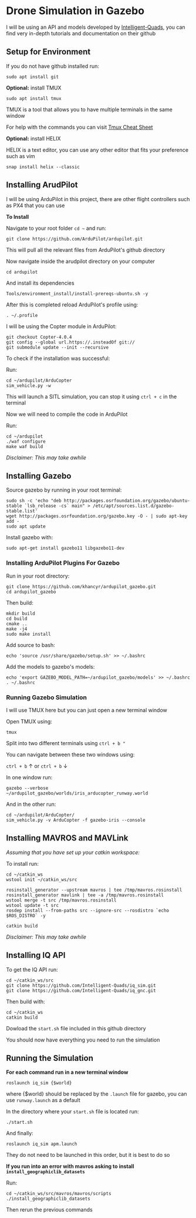 # Drone Simulation in Gazebo

I will be using an API and models developed by [Intelligent-Quads](https://github.com/Intelligent-Quads), you can find very in-depth tutorials and documentation on their github


## Setup for Environment

If you do not have github installed run:

```
sudo apt install git
```

**Optional:** install TMUX

```
sudo apt install tmux
```

TMUX is a tool that allows you to have multiple terminals in the same window

For help with the commands you can visit [Tmux Cheat Sheet](https://tmuxcheatsheet.com/)

**Optional:** install HELIX

HELIX is a text editor, you can use any other editor that fits your preference such as vim

```
snap install helix --classic
```


## Installing ArudPilot

I will be using ArduPilot in this project, there are other flight controllers such as PX4 that you can use

**To Install**

Navigate to your root folder `cd ~` and run:

```
git clone https://github.com/ArduPilot/ardupilot.git
```

This will pull all the relevant files from ArduPilot's github directory

Now navigate inside the arudpilot directory on your computer

```
cd ardupilot
```

And install its dependencies

```
Tools/environment_install/install-prereqs-ubuntu.sh -y
```

After this is completed reload ArduPilot's profile using:

```
. ~/.profile
```

I will be using the Copter module in ArduPilot:

```
git checkout Copter-4.0.4
git config --global url.https://.insteadOf git://
git submodule update --init --recursive
```

To check if the installation was successful:

Run:

```
cd ~/ardupilot/ArduCopter
sim_vehicle.py -w
```

This will launch a SITL simulation, you can stop it using `ctrl + c` in the terminal


Now we will need to compile the code in ArduPilot

Run:
```
cd ~/ardupilot
./waf configure
make waf build
```

_Disclaimer: This may take awhile_

## Installing Gazebo

Source gazebo by running in your root terminal:

```
sudo sh -c 'echo "deb http://packages.osrfoundation.org/gazebo/ubuntu-stable `lsb_release -cs` main" > /etc/apt/sources.list.d/gazebo-stable.list'
wget http://packages.osrfoundation.org/gazebo.key -O - | sudo apt-key add -
sudo apt update
```

Install gazebo with:

```
sudo apt-get install gazebo11 libgazebo11-dev
```

### Installing ArduPilot Plugins For Gazebo

Run in your root directory:

```
git clone https://github.com/khancyr/ardupilot_gazebo.git
cd ardupilot_gazebo
```

Then build:

```
mkdir build
cd build
cmake ..
make -j4
sudo make install
```

Add source to bash:

```
echo 'source /usr/share/gazebo/setup.sh' >> ~/.bashrc
```

Add the models to gazebo's models:

```
echo 'export GAZEBO_MODEL_PATH=~/ardupilot_gazebo/models' >> ~/.bashrc
. ~/.bashrc
```

### Running Gazebo Simulation

I will use TMUX here but you can just open a new terminal window 

Open TMUX using:

```
tmux
```

Split into two different terminals using `ctrl + b "`

You can navigate between these two windows using:

`ctrl + b` &uarr; or `ctrl + b` &darr;

In one window run:

```
gazebo --verbose ~/ardupilot_gazebo/worlds/iris_arducopter_runway.world
```

And in the other run:

```
cd ~/ardupilot/ArduCopter/
sim_vehicle.py -v ArduCopter -f gazebo-iris --console
```

## Installing MAVROS and MAVLink

_Assuming that you have set up your catkin workspace:_


To install run:

```
cd ~/catkin_ws
wstool init ~/catkin_ws/src

rosinstall_generator --upstream mavros | tee /tmp/mavros.rosinstall
rosinstall_generator mavlink | tee -a /tmp/mavros.rosinstall
wstool merge -t src /tmp/mavros.rosinstall
wstool update -t src
rosdep install --from-paths src --ignore-src --rosdistro `echo $ROS_DISTRO` -y

catkin build
```

_Disclaimer: This may take awhile_

## Installing IQ API

To get the IQ API run:

```
cd ~/catkin_ws/src
git clone https://github.com/Intelligent-Quads/iq_sim.git
git clone https://github.com/Intelligent-Quads/iq_gnc.git
```

Then build with:

```
cd ~/catkin_ws
catkin build
```

Dowload the `start.sh` file included in this github directory

You should now have everything you need to run the simulation

## Running the Simulation

**For each command run in a new terminal window**

```
roslaunch iq_sim {$world}
```

where {$world} should be replaced by the `.launch` file for gazebo, you can use `runway.launch` as a default

In the directory where your `start.sh` file is located run:

```
./start.sh
```

And finally:

```
roslaunch iq_sim apm.launch
```

They do not need to be launched in this order, but it is best to do so

**If you run into an error with mavros asking to install `install_geographiclib_datasets`**

Run:

```
cd ~/catkin_ws/src/mavros/mavros/scripts
./install_geographiclib_datasets
```

Then rerun the previous commands

